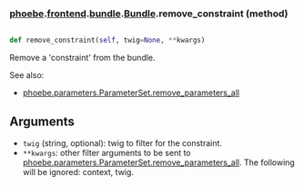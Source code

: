 ### [phoebe](phoebe.md).[frontend](phoebe.frontend.md).[bundle](phoebe.frontend.bundle.md).[Bundle](phoebe.frontend.bundle.Bundle.md).remove_constraint (method)


```py

def remove_constraint(self, twig=None, **kwargs)

```



Remove a 'constraint' from the bundle.

See also:
* [phoebe.parameters.ParameterSet.remove_parameters_all](phoebe.parameters.ParameterSet.remove_parameters_all.md)

Arguments
----------
* `twig` (string, optional): twig to filter for the constraint.
* `**kwargs`: other filter arguments to be sent to
    [phoebe.parameters.ParameterSet.remove_parameters_all](phoebe.parameters.ParameterSet.remove_parameters_all.md).  The following
    will be ignored: context, twig.

